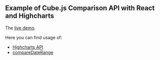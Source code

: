 ## Example of Cube.js Comparison API with React and Highcharts

The [live demo](https://comparison-api.cubecloudapp.dev/).

Here you can find usage of:

- [Highcharts API](https://www.highcharts.com/blog/products/highcharts/)
- [compareDateRange](https://cube.dev/docs/query-format#time-dimensions-format)
